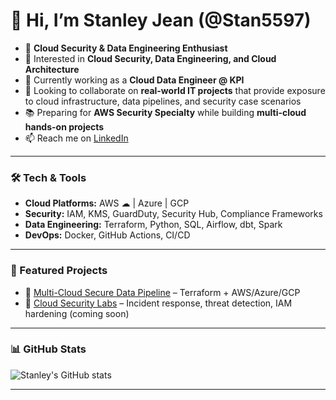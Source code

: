 # 👋 Hi, I’m Stanley Jean (@Stan5597)

- 🔐 **Cloud Security & Data Engineering Enthusiast**  
- 👀 Interested in **Cloud Security, Data Engineering, and Cloud Architecture**  
- 🌱 Currently working as a **Cloud Data Engineer @ KPI**  
- 💞️ Looking to collaborate on **real-world IT projects** that provide exposure to cloud infrastructure, data pipelines, and security case scenarios  
- 📚 Preparing for **AWS Security Specialty** while building **multi-cloud hands-on projects**  
- 📫 Reach me on [LinkedIn](https://www.linkedin.com/in/stanley-jean-jacques-683899121/)

---

### 🛠️ Tech & Tools
- **Cloud Platforms:** AWS ☁ | Azure | GCP  
- **Security:** IAM, KMS, GuardDuty, Security Hub, Compliance Frameworks  
- **Data Engineering:** Terraform, Python, SQL, Airflow, dbt, Spark  
- **DevOps:** Docker, GitHub Actions, CI/CD  

---

### 📂 Featured Projects
- 🚀 [Multi-Cloud Secure Data Pipeline](https://github.com/Stan5597/multi-cloud-arch) – Terraform + AWS/Azure/GCP  
- 🔐 [Cloud Security Labs](#) – Incident response, threat detection, IAM hardening (coming soon)  

---

### 📊 GitHub Stats
![Stanley's GitHub stats](https://github-readme-stats.vercel.app/api?username=Stan5597&show_icons=true&theme=tokyonight)

---

